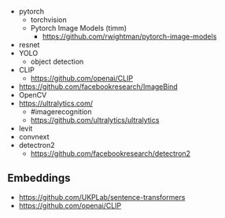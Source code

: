 - pytorch
  - torchvision
  - Pytorch Image Models (timm)
    - https://github.com/rwightman/pytorch-image-models
- resnet
- YOLO
  - object detection
- CLIP
  - https://github.com/openai/CLIP
- https://github.com/facebookresearch/ImageBind
- OpenCV
- https://ultralytics.com/
  - #imagerecognition
  - https://github.com/ultralytics/ultralytics
- levit
- convnext
- detectron2
  - https://github.com/facebookresearch/detectron2


## Embeddings

- https://github.com/UKPLab/sentence-transformers
- https://github.com/openai/CLIP
